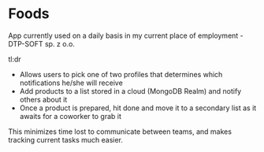 # Foods
App currently used on a daily basis in my current place of employment - DTP-SOFT sp. z o.o.<br />

tl:dr
- Allows users to pick one of two profiles that determines which notifications he/she will receive <br />
- Add products to a list stored in a cloud (MongoDB Realm) and notify others about it <br />
- Once a product is prepared, hit done and move it to a secondary list as it awaits for a coworker to grab it <br />

This minimizes time lost to communicate between teams, and makes tracking current tasks much easier.
